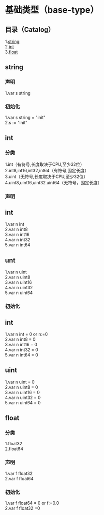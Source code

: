 # 基础类型（base-type）
## 目录（Catalog）
1.[string](https://github.com/EvenBoom/GO-MYGO/blob/master/base-type/README.md#string)</br>
2.[int](https://github.com/EvenBoom/GO-MYGO/blob/master/base-type/README.md#int)</br>
3.[float](https://github.com/EvenBoom/GO-MYGO/blob/master/base-type/README.md#float)</br>
## string
### 声明
1.var s string</br>
### 初始化
1.var s string = "init"</br>
2.s := "init"</br>
## int
### 分类
1.int（有符号,长度取决于CPU,至少32位）</br>
2.int8,int16,int32,int64（有符号,固定长度）</br>
3.uint（无符号,长度取决于CPU,至少32位）</br>
4.uint8,uint16,uint32.uint64（无符号，固定长度）</br>
### 声明
int
-----------------------------------
1.var n int</br>
2.var n int8</br>
3.var n int16</br>
4.var n int32</br>
5.var n int64</br>

unt
-----------------------------------
1.var n uint</br>
2.var n uint8</br>
3.var n uint16</br>
4.var n uint32</br>
5.var n uint64</br>
### 初始化
int
-----------------------------------
1.var n int = 0 or n:=0</br>
2.var n int8 = 0</br>
3.var n int16 = 0</br>
4.var n int32 = 0</br>
5.var n int64 = 0</br>

uint
-----------------------------------
1.var n uint = 0</br>
2.var n uint8 = 0</br>
3.var n uint16 = 0</br>
4.var n uint32 = 0</br>
5.var n uint64 = 0</br>
## float
### 分类
1.float32</br>
2.float64</br>
### 声明
1.var f float32</br>
2.var f float64</br>
### 初始化
1.var f float64 = 0 or f:=0.0</br>
2.var f float32 =0</br>
